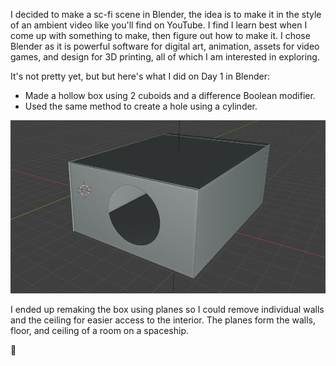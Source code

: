 
I decided to make a sc-fi scene in Blender, the idea is to make it in the style of an ambient video like you'll find on YouTube. I find I learn best when I come up with something to make, then figure out how to make it. I chose Blender as it is powerful software for digital art, animation, assets for video games, and design for 3D printing, all of which I am interested in exploring.


It's not pretty yet, but but here's what I did on Day 1 in Blender:  

* Made a hollow box using 2 cuboids and a difference Boolean modifier.  
* Used the same method to create a hole using a cylinder.  

![box](./images/day-1-box.png)


I ended up remaking the box using planes so I could remove individual walls and the ceiling for easier access to the interior. The planes form the walls, floor, and ceiling of a room on a spaceship.

:fries:

<div style="height: 1em"> </div>
